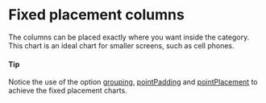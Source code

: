 # Fixed placement columns
The columns can be placed exactly where you want inside the category. 
This chart is an ideal chart for smaller screens, such as cell phones.

####  Tip
Notice the use of the option [grouping](https://api.highcharts.com/highcharts/plotOptions.column.grouping), [pointPadding](https://api.highcharts.com/highcharts/plotOptions.column.pointPadding) and [pointPlacement](https://api.highcharts.com/highcharts/plotOptions.series.pointPlacement) to achieve the fixed placement charts.